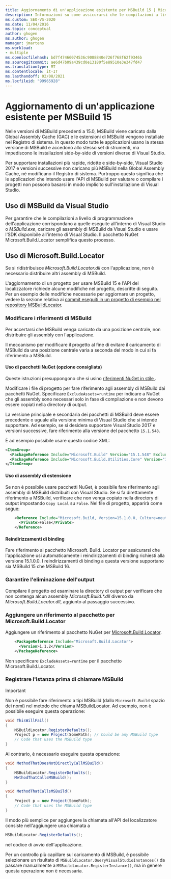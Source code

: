 ```yaml
---
title: Aggiornamento di un'applicazione esistente per MSBuild 15 | Microsoft Docs
description: Informazioni su come assicurarsi che le compilazioni a livello di codice dall'applicazione corrispondano alle compilazioni eseguite in Visual Studio o MSBuild.exe.
ms.custom: SEO-VS-2020
ms.date: 11/04/2016
ms.topic: conceptual
author: ghogen
ms.author: ghogen
manager: jmartens
ms.workload:
- multiple
ms.openlocfilehash: bd7f47466074536c9088840e726f768f62f9346b
ms.sourcegitcommit: ae6d47b09a439cd0e13180f5e89510e3e347fd47
ms.translationtype: MT
ms.contentlocale: it-IT
ms.lasthandoff: 02/08/2021
ms.locfileid: "99965928"
---
```

# <a name="update-an-existing-application-for-msbuild-15"></a>Aggiornamento di un'applicazione esistente per MSBuild 15

Nelle versioni di MSBuild precedenti a 15.0, MSBuild viene caricato dalla Global Assembly Cache (GAC) e le estensioni di MSBuild vengono installate nel Registro di sistema. In questo modo tutte le applicazioni usano la stessa versione di MSBuild e accedono allo stesso set di strumenti, ma impediscono le installazioni side-by-side di versioni diverse di Visual Studio.

Per supportare installazioni più rapide, ridotte e side-by-side, Visual Studio 2017 e versioni successive non caricano più MSBuild nella Global Assembly Cache, né modificano il Registro di sistema. Purtroppo questo significa che le applicazioni che intendo usare l'API di MSBuild per valutare o compilare i progetti non possono basarsi in modo implicito sull'installazione di Visual Studio.

## <a name="use-msbuild-from-visual-studio"></a>Uso di MSBuild da Visual Studio

Per garantire che le compilazioni a livello di programmazione dell'applicazione corrispondano a quelle eseguite all'interno di Visual Studio o *MSBuild.exe*, caricare gli assembly di MSBuild da Visual Studio e usare l'SDK disponibile all'interno di Visual Studio. Il pacchetto NuGet Microsoft.Build.Locator semplifica questo processo.

## <a name="use-microsoftbuildlocator"></a>Uso di Microsoft.Build.Locator

Se si ridistribuisce *Microsoft.Build.Locator.dll* con l'applicazione, non è necessario distribuire altri assembly di MSBuild.

L'aggiornamento di un progetto per usare MSBuild 15 e l'API del localizzatore richiede alcune modifiche nel progetto, descritte di seguito. Per un esempio delle modifiche necessarie per aggiornare un progetto, vedere la sezione relativa ai [commit eseguiti in un progetto di esempio nel repository MSBuildLocator](https://github.com/Microsoft/MSBuildLocator/commits/example-updating-to-msbuild-15).

### <a name="change-msbuild-references"></a>Modificare i riferimenti di MSBuild

Per accertarsi che MSBuild venga caricato da una posizione centrale, non distribuire gli assembly con l'applicazione.

Il meccanismo per modificare il progetto al fine di evitare il caricamento di MSBuild da una posizione centrale varia a seconda del modo in cui si fa riferimento a MSBuild.

#### <a name="use-nuget-packages-preferred"></a>Uso di pacchetti NuGet (opzione consigliata)

Queste istruzioni presuppongono che si usino [riferimenti NuGet in stile ](/nuget/consume-packages/package-references-in-project-files).

Modificare i file di progetto per fare riferimento agli assembly di MSBuild dai pacchetti NuGet. Specificare `ExcludeAssets=runtime` per indicare a NuGet che gli assembly sono necessari solo in fase di compilazione e non devono essere copiati nella directory di output.

La versione principale e secondaria dei pacchetti di MSBuild deve essere precedente o uguale alla versione minima di Visual Studio che si intende supportare. Ad esempio, se si desidera supportare Visual Studio 2017 e versioni successive, fare riferimento alla versione del pacchetto `15.1.548`.

È ad esempio possibile usare questo codice XML:

```xml
<ItemGroup>
  <PackageReference Include="Microsoft.Build" Version="15.1.548" ExcludeAssets="runtime" />
  <PackageReference Include="Microsoft.Build.Utilities.Core" Version="15.1.548" ExcludeAssets="runtime" />
</ItemGroup>
```

#### <a name="use-extension-assemblies"></a>Uso di assembly di estensione

Se non è possibile usare pacchetti NuGet, è possibile fare riferimento agli assembly di MSBuild distribuiti con Visual Studio. Se si fa direttamente riferimento a MSBuild, verificare che non venga copiato nella directory di output impostando `Copy Local` su `False`. Nel file di progetto, apparirà come segue:

```xml
    <Reference Include="Microsoft.Build, Version=15.1.0.0, Culture=neutral, PublicKeyToken=b03f5f7f11d50a3a, processorArchitecture=MSIL">
      <Private>False</Private>
    </Reference>
```

#### <a name="binding-redirects"></a>Reindirizzamenti di binding

Fare riferimento al pacchetto Microsoft. Build. Locator per assicurarsi che l'applicazione usi automaticamente i reindirizzamenti di binding richiesti alla versione 15.1.0.0. I reindirizzamenti di binding a questa versione supportano sia MSBuild 15 che MSBuild 16.

### <a name="ensure-output-is-clean"></a>Garantire l'eliminazione dell'output

Compilare il progetto ed esaminare la directory di output per verificare che non contenga alcun assembly *Microsoft.Build.\*.dll* diverso da *Microsoft.Build.Locator.dll*, aggiunto al passaggio successivo.

### <a name="add-package-reference-for-microsoftbuildlocator"></a>Aggiungere un riferimento al pacchetto per Microsoft.Build.Locator

Aggiungere un riferimento al pacchetto NuGet per [Microsoft.Build.Locator](https://www.nuget.org/packages/Microsoft.Build.Locator/).

```xml
    <PackageReference Include="Microsoft.Build.Locator">
      <Version>1.1.2</Version>
    </PackageReference>
```

Non specificare `ExcludeAssets=runtime` per il pacchetto Microsoft.Build.Locator.

### <a name="register-instance-before-calling-msbuild"></a>Registrare l'istanza prima di chiamare MSBuild

> [!IMPORTANT]
> Non è possibile fare riferimento a tipi MSBuild (dallo `Microsoft.Build` spazio dei nomi) nel metodo che chiama MSBuildLocator. Ad esempio, non è possibile eseguire questa operazione:
>
> ```csharp
> void ThisWillFail()
> {
>     MSBuildLocator.RegisterDefaults();
>     Project p = new Project(SomePath); // Could be any MSBuild type
>     // Code that uses the MSBuild type
> }
> ```
>
> Al contrario, è necessario eseguire questa operazione:
>
> ```csharp
> void MethodThatDoesNotDirectlyCallMSBuild()
> {
>     MSBuildLocator.RegisterDefaults();
>     MethodThatCallsMSBuild();
> }
> 
> void MethodThatCallsMSBuild()
> {
>     Project p = new Project(SomePath);
>     // Code that uses the MSBuild type
> }
> ```

Il modo più semplice per aggiungere la chiamata all'API del localizzatore consiste nell'aggiungere una chiamata a

```csharp
MSBuildLocator.RegisterDefaults();
```

nel codice di avvio dell'applicazione.

Per un controllo più capillare sul caricamento di MSBuild, è possibile selezionare un risultato di `MSBuildLocator.QueryVisualStudioInstances()` da passare manualmente a `MSBuildLocator.RegisterInstance()`, ma in genere questa operazione non è necessaria.
